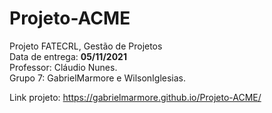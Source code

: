 # Projeto-ACME
Projeto FATECRL, Gestão de Projetos<br>
Data de entrega: __05/11/2021__<br>
Professor: Cláudio Nunes.<br>
Grupo 7: GabrielMarmore e WilsonIglesias.

Link projeto: https://gabrielmarmore.github.io/Projeto-ACME/
